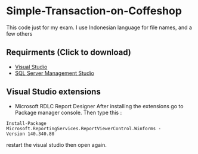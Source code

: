 # Simple-Transaction-on-Coffeshop
This code just for my exam.
I use Indonesian language for file names, and a few others

## Requirments (Click to download)
- [Visual Studio](https://visualstudio.microsoft.com/downloads/)
- [SQL Server Management Studio](https://aka.ms/ssmsfullsetup)

## Visual Studio extensions
- Microsoft RDLC Report Designer
After installing the extensions go to Package manager console. Then type this :
```
Install-Package Microsoft.ReportingServices.ReportViewerControl.Winforms -Version 140.340.80
```
restart the visual studio then open again.
